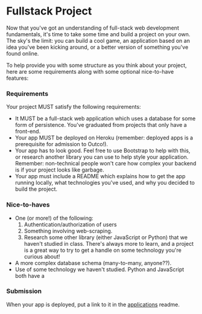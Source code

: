 # Fullstack Project

Now that you've got an understanding of full-stack web development fundamentals, it's time to take some time and build a project on your own. The sky's the limit: you can build a cool game, an application based on an idea you've been kicking around, or a better version of something you've found online. 

To help provide you with some structure as you think about your project, here are some requirements along with some optional nice-to-have features:

### Requirements

Your project MUST satisfy the following requirements:

* It MUST be a full-stack web application which uses a database for some form of persistence. You've graduated from projects that only have a front-end.
* Your app MUST be deployed on Heroku (remember: deployed apps is a prerequisite for admission to Outco!).
* Your app has to look good. Feel free to use Bootstrap to help with this, or research another library you can use to help style your application. Remember: non-technical people won't care how complex your backend is if your project looks like garbage.
* Your app must include a README which explains how to get the app running locally, what technologies you've used, and why you decided to build the project.

### Nice-to-haves

* One (or more!) of the following:
    1. Authentication/authorization of users
    2. Something involving web-scraping.
    3. Research some other library (either JavaScript or Python) that we haven't studied in class. There's always more to learn, and a project is a great way to try to get a handle on some technology you're curious about!
* A more complex database schema (many-to-many, anyone??).
* Use of some technology we haven't studied. Python and JavaScript both have a 

### Submission

When your app is deployed, put a link to it in the [applications](./applications.md) readme.

